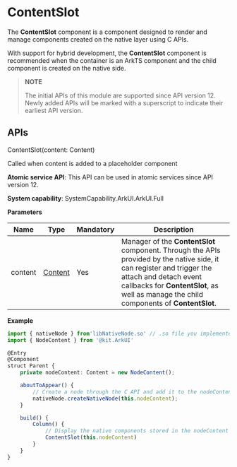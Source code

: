 # ContentSlot

The **ContentSlot** component is a component designed to render and manage components created on the native layer using C APIs.

With support for hybrid development, the **ContentSlot** component is recommended when the container is an ArkTS component and the child component is created on the native side.

> **NOTE**
>
> The initial APIs of this module are supported since API version 12. Newly added APIs will be marked with a superscript to indicate their earliest API version.

## APIs

ContentSlot(content: Content)

Called when content is added to a placeholder component

**Atomic service API**: This API can be used in atomic services since API version 12.

**System capability**: SystemCapability.ArkUI.ArkUI.Full

**Parameters**

| Name | Type| Mandatory| Description                                                    |
| ------- | -------- | ---- | ------------------------------------------------------------ |
| content | [Content](../js-apis-arkui-Content.md)  | Yes  | Manager of the **ContentSlot** component. Through the APIs provided by the native side, it can register and trigger the attach and detach event callbacks for **ContentSlot**, as well as manage the child components of **ContentSlot**.|

**Example**

```ts
import { nativeNode } from'libNativeNode.so' // .so file you implemented
import { NodeContent } from '@kit.ArkUI'

@Entry
@Component
struct Parent {
    private nodeContent: Content = new NodeContent();

    aboutToAppear() {
        // Create a node through the C API and add it to the nodeContent manager.
        nativeNode.createNativeNode(this.nodeContent);
    }

    build() {
        Column() {
            // Display the native components stored in the nodeContent manager.
            ContentSlot(this.nodeContent)
        }
    }
}
```
<!--no_check-->
